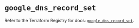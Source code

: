 # `google_dns_record_set`

Refer to the Terraform Registry for docs: [`google_dns_record_set`](https://registry.terraform.io/providers/hashicorp/google/6.20.0/docs/resources/dns_record_set).
